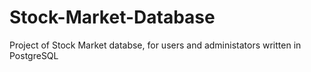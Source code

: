 # Stock-Market-Database
Project of Stock Market databse, for users and administators written in PostgreSQL
